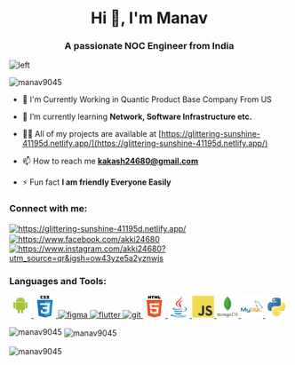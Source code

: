 <h1 align="center">Hi 👋, I'm Manav</h1>
<h3 align="center">A passionate NOC Engineer from India</h3>

<img src="https://cdn.dribbble.com/users/1292677/screenshots/6139167/avento.gif" alt="left" width="400">
<p align="left"> <img src="https://komarev.com/ghpvc/?username=manav9045&label=Profile%20views&color=0e75b6&style=flat" alt="manav9045" /> </p>


- 💺 I'm Currently Working in Quantic Product Base Company From US 
- 🌱 I’m currently learning **Network, Software Infrastructure etc.**

- 👨‍💻 All of my projects are available at [https://glittering-sunshine-41195d.netlify.app/](https://glittering-sunshine-41195d.netlify.app/)

- 📫 How to reach me **kakash24680@gmail.com**

- ⚡ Fun fact **I am friendly Everyone Easily**

<h3 align="left">Connect with me:</h3>
<p align="left">
<a href="https://linkedin.com/in/https://glittering-sunshine-41195d.netlify.app/" target="blank"><img align="center" src="https://raw.githubusercontent.com/rahuldkjain/github-profile-readme-generator/master/src/images/icons/Social/linked-in-alt.svg" alt="https://glittering-sunshine-41195d.netlify.app/" height="30" width="40" /></a>
<a href="https://fb.com/https://www.facebook.com/akki24680" target="blank"><img align="center" src="https://raw.githubusercontent.com/rahuldkjain/github-profile-readme-generator/master/src/images/icons/Social/facebook.svg" alt="https://www.facebook.com/akki24680" height="30" width="40" /></a>
<a href="https://instagram.com/https://www.instagram.com/akki24680?utm_source=qr&igsh=ow43yze5a2yznwjs" target="blank"><img align="center" src="https://raw.githubusercontent.com/rahuldkjain/github-profile-readme-generator/master/src/images/icons/Social/instagram.svg" alt="https://www.instagram.com/akki24680?utm_source=qr&igsh=ow43yze5a2yznwjs" height="30" width="40" /></a>
</p>

<h3 align="left">Languages and Tools:</h3>
<p align="left"> <a href="https://developer.android.com" target="_blank" rel="noreferrer"> <img src="https://raw.githubusercontent.com/devicons/devicon/master/icons/android/android-original-wordmark.svg" alt="android" width="40" height="40"/> </a> <a href="https://www.w3schools.com/css/" target="_blank" rel="noreferrer"> <img src="https://raw.githubusercontent.com/devicons/devicon/master/icons/css3/css3-original-wordmark.svg" alt="css3" width="40" height="40"/> </a> <a href="https://www.figma.com/" target="_blank" rel="noreferrer"> <img src="https://www.vectorlogo.zone/logos/figma/figma-icon.svg" alt="figma" width="40" height="40"/> </a> <a href="https://flutter.dev" target="_blank" rel="noreferrer"> <img src="https://www.vectorlogo.zone/logos/flutterio/flutterio-icon.svg" alt="flutter" width="40" height="40"/> </a> <a href="https://git-scm.com/" target="_blank" rel="noreferrer"> <img src="https://www.vectorlogo.zone/logos/git-scm/git-scm-icon.svg" alt="git" width="40" height="40"/> </a> <a href="https://www.w3.org/html/" target="_blank" rel="noreferrer"> <img src="https://raw.githubusercontent.com/devicons/devicon/master/icons/html5/html5-original-wordmark.svg" alt="html5" width="40" height="40"/> </a> <a href="https://www.java.com" target="_blank" rel="noreferrer"> <img src="https://raw.githubusercontent.com/devicons/devicon/master/icons/java/java-original.svg" alt="java" width="40" height="40"/> </a> <a href="https://developer.mozilla.org/en-US/docs/Web/JavaScript" target="_blank" rel="noreferrer"> <img src="https://raw.githubusercontent.com/devicons/devicon/master/icons/javascript/javascript-original.svg" alt="javascript" width="40" height="40"/> </a> <a href="https://www.mongodb.com/" target="_blank" rel="noreferrer"> <img src="https://raw.githubusercontent.com/devicons/devicon/master/icons/mongodb/mongodb-original-wordmark.svg" alt="mongodb" width="40" height="40"/> </a> <a href="https://www.mysql.com/" target="_blank" rel="noreferrer"> <img src="https://raw.githubusercontent.com/devicons/devicon/master/icons/mysql/mysql-original-wordmark.svg" alt="mysql" width="40" height="40"/> </a> <a href="https://www.python.org" target="_blank" rel="noreferrer"> <img src="https://raw.githubusercontent.com/devicons/devicon/master/icons/python/python-original.svg" alt="python" width="40" height="40"/> </a> </p>

<p><img align="left" src="https://github-readme-stats.vercel.app/api/top-langs?username=manav9045&show_icons=true&locale=en&layout=compact" alt="manav9045" /></p>

<p>&nbsp;<img align="center" src="https://github-readme-stats.vercel.app/api?username=manav9045&show_icons=true&locale=en" alt="manav9045" /></p>

<p><img align="center" src="https://github-readme-streak-stats.herokuapp.com/?user=manav9045&" alt="manav9045" /></p>
